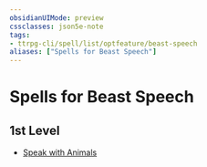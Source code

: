 ```yaml
---
obsidianUIMode: preview
cssclasses: json5e-note
tags:
- ttrpg-cli/spell/list/optfeature/beast-speech
aliases: ["Spells for Beast Speech"]
---
```

# Spells for Beast Speech

## 1st Level

- [Speak with Animals](speak-with-animals "PHB")